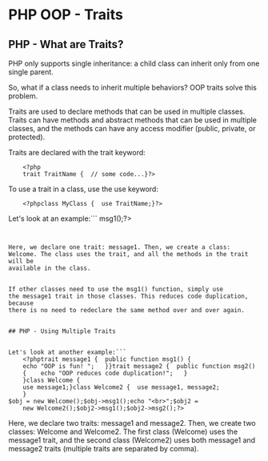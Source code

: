 


# PHP OOP - Traits




## PHP - What are Traits?


PHP only supports single inheritance: a child class can inherit only from one 
single parent.


So, what if a class needs to inherit multiple behaviors? OOP traits solve 
this problem.


Traits are used to declare methods that can be used in multiple classes. 
Traits can have methods and abstract methods that can be used in multiple 
classes, and the methods can have any access modifier (public, private, or 
protected).


Traits are declared with the trait 
keyword:

```
    <?php
    trait TraitName {  // some code...}?>
```


To use a trait in a class, use the 
use 
keyword:

```
    <?phpclass MyClass {  use TraitName;}?>
```


Let's look at an example:```
    <?phptrait message1 {public function msg1() {    
    echo "OOP is fun! ";   }}class Welcome {  use 
    message1;}$obj = new Welcome();$obj->msg1();?>
```


Here, we declare one trait: message1. Then, we create a class: 
Welcome. The class uses the trait, and all the methods in the trait will be 
available in the class.


If other classes need to use the msg1() function, simply use 
the message1 trait in those classes. This reduces code duplication, because 
there is no need to redeclare the same method over and over again.


## PHP - Using Multiple Traits


Let's look at another example:```
    <?phptrait message1 {  public function msg1() {    
    echo "OOP is fun! ";   }}trait message2 {  public function msg2() 
    {    echo "OOP reduces code duplication!";   }
    }class Welcome {  
    use message1;}class Welcome2 {  use message1, message2;
    }
$obj = new Welcome();$obj->msg1();echo "<br>";$obj2 = 
    new Welcome2();$obj2->msg1();$obj2->msg2();?>
```



Here, we declare two traits: message1 and message2. Then, we create two classes: 
Welcome and Welcome2. The first class (Welcome) uses the message1 trait, and the 
second class (Welcome2) uses both message1 and message2 traits (multiple traits 
are separated by comma).


